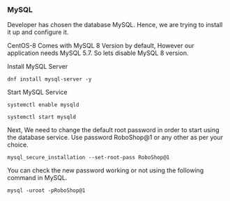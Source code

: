 ### MySQL
Developer has chosen the database MySQL. Hence, we are trying to install it up and configure it.

CentOS-8 Comes with MySQL 8 Version by default, However our application needs MySQL 5.7. So lets disable MySQL 8 version.


Install MySQL Server

```
dnf install mysql-server -y
```

Start MySQL Service

```
systemctl enable mysqld
```
```
systemctl start mysqld
```

Next, We need to change the default root password in order to start using the database service. Use password RoboShop@1 or any other as per your choice.

```
mysql_secure_installation --set-root-pass RoboShop@1
```

You can check the new password working or not using the following command in MySQL.

```
mysql -uroot -pRoboShop@1
```